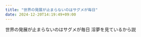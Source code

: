 ```yaml
---
title: "世界の発展が止まらないのはサグメが毎日"
date: 2024-12-20T14:19:49+09:00
---
```

世界の発展が止まらないのはサグメが毎日
淫夢を見ているから説
